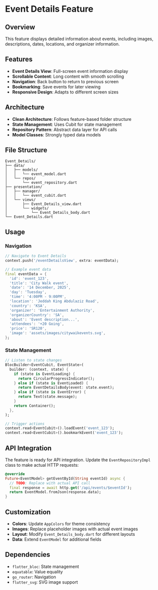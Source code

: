 # Event Details Feature

## Overview
This feature displays detailed information about events, including images, descriptions, dates, locations, and organizer information.

## Features
- **Event Details View**: Full-screen event information display
- **Scrollable Content**: Long content with smooth scrolling
- **Navigation**: Back button to return to previous screen
- **Bookmarking**: Save events for later viewing
- **Responsive Design**: Adapts to different screen sizes

## Architecture
- **Clean Architecture**: Follows feature-based folder structure
- **State Management**: Uses Cubit for state management
- **Repository Pattern**: Abstract data layer for API calls
- **Model Classes**: Strongly typed data models

## File Structure
```
Event_Details/
├── data/
│   ├── models/
│   │   └── event_model.dart
│   └── repos/
│       └── event_repository.dart
├── presentation/
│   ├── manager/
│   │   └── event_cubit.dart
│   └── views/
│       ├── Event_Details_view.dart
│       └── widgets/
│           └── Event_Details_body.dart
└── Event_Details.dart
```

## Usage

### Navigation
```dart
// Navigate to Event Details
context.push('/eventDetailsView', extra: eventData);

// Example event data
final eventData = {
  'id': 'event_123',
  'title': 'City Walk event',
  'date': '14 December, 2025',
  'day': 'Tuesday',
  'time': '4:00PM - 9:00PM',
  'location': 'Jeddah King Abdulaziz Road',
  'country': 'KSA',
  'organizer': 'Entertainment Authority',
  'organizerCountry': 'SA',
  'about': 'Event description...',
  'attendees': '+20 Going',
  'price': 'SR120',
  'image': 'assets/images/citywaikevents.svg',
};
```

### State Management
```dart
// Listen to state changes
BlocBuilder<EventCubit, EventState>(
  builder: (context, state) {
    if (state is EventLoading) {
      return CircularProgressIndicator();
    } else if (state is EventLoaded) {
      return EventDetailsBody(event: state.event);
    } else if (state is EventError) {
      return Text(state.message);
    }
    return Container();
  },
);

// Trigger actions
context.read<EventCubit>().loadEvent('event_123');
context.read<EventCubit>().bookmarkEvent('event_123');
```

## API Integration
The feature is ready for API integration. Update the `EventRepositoryImpl` class to make actual HTTP requests:

```dart
@override
Future<EventModel> getEventById(String eventId) async {
  // TODO: Replace with actual API call
  final response = await http.get('/api/events/$eventId');
  return EventModel.fromJson(response.data);
}
```

## Customization
- **Colors**: Update `AppColors` for theme consistency
- **Images**: Replace placeholder images with actual event images
- **Layout**: Modify `Event_Details_body.dart` for different layouts
- **Data**: Extend `EventModel` for additional fields

## Dependencies
- `flutter_bloc`: State management
- `equatable`: Value equality
- `go_router`: Navigation
- `flutter_svg`: SVG image support
